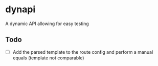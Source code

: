 # dynapi
A dynamic API allowing for easy testing

## Todo

- [ ] Add the parsed template to the route config and perform a manual equals (template not comparable)